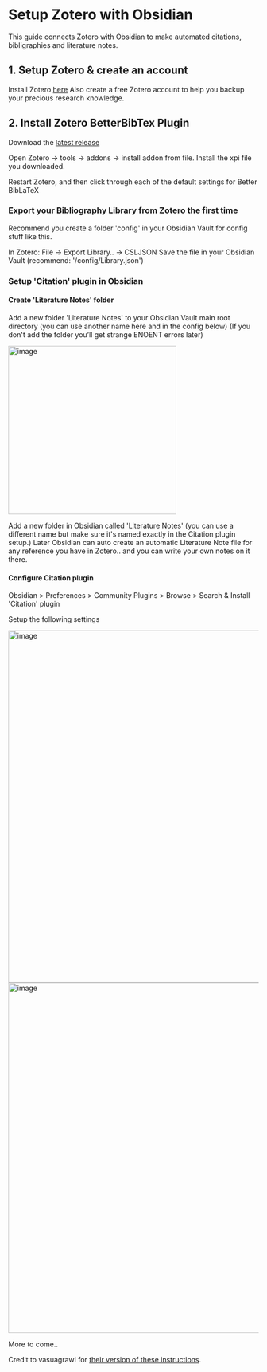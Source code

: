 # Setup Zotero with Obsidian

This guide connects Zotero with Obsidian to make automated citations, bibligraphies and literature notes.

## 1. Setup Zotero & create an account

Install Zotero [here](https://www.zotero.org)
Also create a free Zotero account to help you backup your precious research knowledge.

## 2. Install Zotero BetterBibTex Plugin

Download the [latest release](https://github.com/retorquere/zotero-better-bibtex/releases/latest)

Open Zotero -> tools -> addons -> install addon from file. Install the xpi file you downloaded.

Restart Zotero, and then click through each of the default settings for Better BibLaTeX

### Export your Bibliography Library from Zotero the first time

Recommend you create a folder 'config' in your Obsidian Vault for config stuff like this.

In Zotero: File -> Export Library.. -> CSLJSON
Save the file in your Obsidian Vault (recommend: '/config/Library.json')

### Setup 'Citation' plugin in Obsidian


#### Create 'Literature Notes' folder
Add a new folder 'Literature Notes' to your Obsidian Vault main root directory (you can use another name here and in the config below)
(If you don't add the folder you’ll get strange ENOENT errors later)

<img width="338" alt="image" src="https://user-images.githubusercontent.com/114459/197720840-b52105e4-c9f2-4ed3-97c0-4b1dd1d3d048.png">

Add a new folder in Obsidian called 'Literature Notes' (you can use a different name but make sure it's named exactly in the Citation plugin setup.)
Later Obsidian can auto create an automatic Literature Note file for any reference you have in Zotero.. and you can write your own notes on it there.

#### Configure Citation plugin

Obsidian > Preferences > Community Plugins > Browse > Search & Install 'Citation' plugin

Setup the following settings

<img width="707" alt="image" src="https://user-images.githubusercontent.com/114459/197720197-737b4ec0-cbae-43df-b41c-d00630c5bd22.png">
<img width="703" alt="image" src="https://user-images.githubusercontent.com/114459/197720264-99e5dd10-f761-4f8d-8495-665aa9d3633e.png">


More to come..

Credit to vasuagrawl for [their version of these instructions](https://notes.vasuagrawal.com/2022/04/zotero-and-obsidian-literature-notes/).

